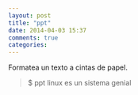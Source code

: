 ```yaml
---
layout: post
title: "ppt"
date: 2014-04-03 15:37
comments: true
categories: 
---
```

Formatea un texto a cintas de papel.

>$ ppt linux es un sistema genial 

